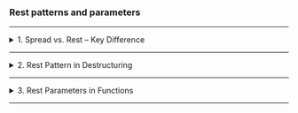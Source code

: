 ### Rest patterns and parameters

---

<details>
  <summary>1. Spread vs. Rest – Key Difference</summary>

Spread syntax (...) unpacks values from arrays/objects.

Rest syntax (...) collects values into arrays/objects or parameters.

They look the same but behave oppositely, depending on where they are used.

</details>

---

<details>
  <summary>2. Rest Pattern in Destructuring</summary>

Used to collect remaining elements of an array or object into a new array/object.

```js
// Array Destructing

const [a, b, ...others] = [1, 2, 3, 4, 5];
console.log(a); // 1
console.log(b); // 2
console.log(others); // [3, 4, 5]

// Object Destructing

const { sat, ...weekdays } = restaurant.openingHours;
console.log(sat); // Saturday's hours
console.log(weekdays); // { thu: ..., fri: ... }
```

</details>

---

<details>
  <summary>3. Rest Parameters in Functions</summary>

Used in function definitions to gather all remaining arguments into an array.

```js
// Summing Numbers
const add = function (...numbers) {
	let sum = 0;
	for (let i = 0; i < numbers.length; i++) sum += numbers[i];
	console.log(sum);
};

add(2, 3); // 5
add(5, 3, 7, 2); // 17

const x = [23, 5, 7];
add(...x); // 35 (spread passed to rest)
```

</details>

---
